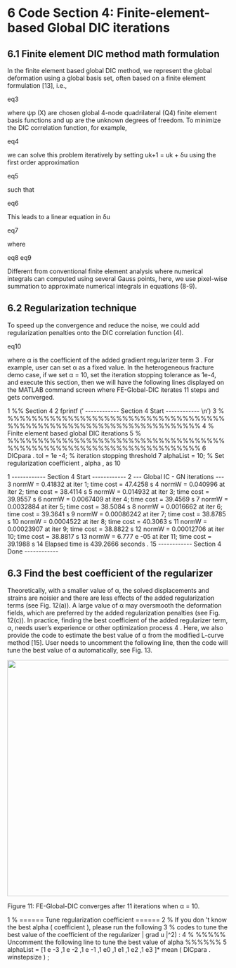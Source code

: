 ﻿# 6 Code Section 4: Finite-element-based Global DIC iterations

## 6.1 Finite element DIC method math formulation
In the finite element based global DIC method, we represent the global deformation using a global
basis set, often based on a finite element formulation [13], i.e.,

eq3

where ψp
(X) are chosen global 4-node quadrilateral (Q4) finite element basis functions and up are
the unknown degrees of freedom. To minimize the DIC correlation function, for example,

eq4

we can solve this problem iteratively by setting uk+1 = uk + δu using the first order approximation

eq5

such that

eq6

This leads to a linear equation in δu

eq7

where

eq8
eq9

Different from conventional finite element analysis where numerical integrals can computed using
several Gauss points, here, we use pixel-wise summation to approximate numerical integrals in
equations (8-9).


## 6.2 Regularization technique
To speed up the convergence and reduce the noise, we could add regularization penalties onto
the DIC correlation function (4).

eq10

where α is the coefficient of the added gradient regularizer term 3
. For example, user can set α as
a fixed value. In the heterogeneous fracture demo case, if we set α = 10, set the iteration stopping
tolerance as 1e-4, and execute this section, then we will have the following lines displayed on the
MATLAB command screen where FE-Global-DIC iterates 11 steps and gets converged.

1 %% Section 4
2 fprintf (’ ------------ Section 4 Start ------------ \n’)
3 % %%%%%%%%%%%%%%%%%%%%%%%%%%%%%%%%%%%%%%%%%%%%%%%%%%%%%%%%%%%%%%%%%%%%
4 % Finite element based global DIC iterations
5 % %%%%%%%%%%%%%%%%%%%%%%%%%%%%%%%%%%%%%%%%%%%%%%%%%%%%%%%%%%%%%%%%%%%%
6 DICpara . tol = 1e -4; % iteration stopping threshold
7 alphaList = 10; % Set regularization coefficient , alpha , as 10

1 ------------ Section 4 Start ------------
2 --- Global IC - GN iterations ---
3 normW = 0.41832 at iter 1; time cost = 47.4258 s
4 normW = 0.040996 at iter 2; time cost = 38.4114 s
5 normW = 0.014932 at iter 3; time cost = 39.9557 s
6 normW = 0.0067409 at iter 4; time cost = 39.4569 s
7 normW = 0.0032884 at iter 5; time cost = 38.5084 s
8 normW = 0.0016662 at iter 6; time cost = 39.3641 s
9 normW = 0.00086242 at iter 7; time cost = 38.8785 s
10 normW = 0.0004522 at iter 8; time cost = 40.3063 s
11 normW = 0.00023907 at iter 9; time cost = 38.8822 s
12 normW = 0.00012706 at iter 10; time cost = 38.8817 s
13 normW = 6.777 e -05 at iter 11; time cost = 39.1988 s
14 Elapsed time is 439.2666 seconds .
15 ------------ Section 4 Done ------------

## 6.3 Find the best coefficient of the regularizer
Theoretically, with a smaller value of α, the solved displacements and strains are noisier and
there are less effects of the added regularization terms (see Fig. 12(a)). A large value of α may
oversmooth the deformation fields, which are preferred by the added regularization penalties (see
Fig. 12(c)). In practice, finding the best coefficient of the added regularizer term, α, needs user’s
experience or other optimization process 4
. Here, we also provide the code to estimate the best
value of α from the modified L-curve method [15]. User needs to uncomment the following line,
then the code will tune the best value of α automatically, see Fig. 13.

<p align="center" margin-bottom="20px">
  <img width="538" src="C:\Users\yehju\Documents\Research_Doxygen\images\graph_1.png">
</p>
Figure 11: FE-Global-DIC converges after 11 iterations when α = 10.

1 % ====== Tune regularization coefficient ======
2 % If you don ’t know the best alpha ( coefficient ), please run the following
3 % codes to tune the best value of the coefficient of the regularizer | grad
u |^2) :
4 % %%%%% Uncomment the following line to tune the best value of alpha %%%%%%
5 alphaList = [1 e -3 ,1 e -2 ,1 e -1 ,1 e0 ,1 e1 ,1 e2 ,1 e3 ]* mean ( DICpara . winstepsize ) ;